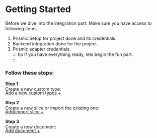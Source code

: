# Getting Started
Before we dive into the integration part.
Make sure you have access to following items.  
  1. Prismic Setup for project done and its credentials.  
  2. Backend integration done for the project.  
  3. Prismic adapter credentials.  
::: tip 
If you have everything ready, lets begin the fun part.  
:::


### Follow these steps:

**Step 1**   
Create a new custom type: 
<a href="../common-terms-and-code-snippets/custom-types.html#create-a-new-custom-types" class="green-link" style="display: block;margin-top:-5px">Add a new custom types +</a>

**Step 2**    
Create a new slice or import the existing one: 
<a href="../common-terms-and-code-snippets/slices.html#create-a-new-slice" class="green-link" style="display: block;margin-top:-5px">Add/import slice +</a>

**Step 3**   
Create a new document: 
<a href="../common-terms-and-code-snippets/documents.html#create-a-new-document" class="green-link" style="display: block;margin-top:-5px">Add document +</a>

